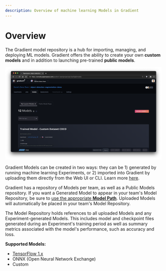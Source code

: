 ```yaml
---
description: Overview of machine learning Models in Gradient
---
```


# Overview

The Gradient model repository is a hub for importing, managing, and deploying ML models. Gradient offers the ability to create your own **custom models** and in addition to launching pre-trained **public models**.

![Models are available within projects](../../.gitbook/assets/screen-shot-2021-01-18-at-10.12.57-pm%20%281%29.png)

Gradient Models can be created in two ways: they can be 1\) generated by running machine learning Experiments, or 2\) imported into Gradient by uploading them directly from the Web UI or CLI. Learn more [here](create-a-model/).

Gradient has a repository of Models per team, as well as a Public Models repository. If you want a Generated Model to appear in your team's Model Repository, be sure to [use the appropriate **Model Path**](create-a-model/model-path.md#default-paths). Uploaded Models will automatically be placed in your team's Model Repository.

The Model Repository holds references to all uploaded Models and any Experiment-generated Models. This includes model and checkpoint files generated during an Experiment's training period as well as summary metrics associated with the model's performance, such as accuracy and loss.

**Supported Models:**

* [TensorFlow 1.x](https://www.tensorflow.org/guide/saved_model)
* ONNX \(Open Neural Network Exchange\) 
* Custom

